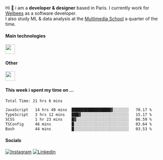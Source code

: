 Hi :wave: i am a **developer & designer** based in Paris. I currently work for [Welbees](https://www.welbees.com) as a software developer.<br /> I also study ML & data analysis at the [Multimedia School](https://www.ecole-multimedia.com/) a quarter of the time.

#### Main technologies
<img height="30" src="https://skillicons.dev/icons?i=js,ts,react,nextjs,threejs,nodejs,nestjs,laravel,mysql,git,docker" />

#### Other
<img height="30" src="https://skillicons.dev/icons?i=figma,ps,ai,ae,pr,blender,unreal,ableton" />

#### This week i spent my time on ...
<!--START_SECTION:waka-->

```txt
Total Time: 21 hrs 6 mins

JavaScript   14 hrs 49 mins  █████████████████▓░░░░░░░   70.17 %
TypeScript   3 hrs 12 mins   ███▓░░░░░░░░░░░░░░░░░░░░░   15.17 %
SCSS         1 hr 23 mins    █▓░░░░░░░░░░░░░░░░░░░░░░░   06.59 %
TSConfig     46 mins         █░░░░░░░░░░░░░░░░░░░░░░░░   03.64 %
Bash         44 mins         █░░░░░░░░░░░░░░░░░░░░░░░░   03.53 %
```

<!--END_SECTION:waka-->

#### Socials

<a href="https://www.instagram.com/maximelbv/" target="_blank">![Instagram](https://img.shields.io/badge/Instagram-E4405F?style=for-the-badge&logo=instagram&logoColor=white)</a>
<a href="https://www.linkedin.com/in/maxime-lefebvre-85b545199" target="_blank">![Linkedin](https://img.shields.io/badge/LinkedIn-0077B5?style=for-the-badge&logo=linkedin&logoColor=white)</a>
